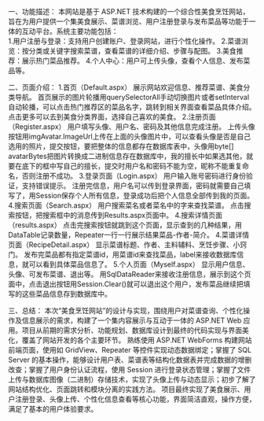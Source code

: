 一、功能描述：
本网站是基于 ASP.NET 技术构建的一个综合性美食烹饪网站，旨在为用户提供一个集美食展示、菜谱浏览、用户注册登录与发布菜品等功能于一体的互动平台。系统主要功能包括：\
1.用户注册与登录：支持用户创建账户、登录网站，进行个性化操作。
2.菜谱浏览：按分类或关键字搜索菜谱，查看菜谱的详细介绍、步骤与配图。
3.美食推荐：展示热门菜品推荐。
4.个人中心：用户可上传头像，查看个人信息、发布菜品等。

二、页面介绍：
1.首页（Default.aspx）
展示网站欢迎信息、推荐菜谱、美食分类导航。
首页展示的图片轮播用querySelectorAll手动切换图片或者setInterval自动轮播，可以点击热门推荐区的菜品名字，跳转到相关界面查看菜品具体介绍。
点击更多可以去到美食分类界面，选择自己喜欢的美食。
2.注册页面（Register.aspx）
用户填写头像、用户名、密码及其他信息完成注册。
上传头像按钮用imgAvatar.ImageUrl上传在上面的头像图片中，可以查看头像是否是自己选用的照片，提交按钮，要把整体的信息都存在数据库表中，头像用byte[] avatarBytes把图片转换成二进制信息存在数据库中，我的擅长中如果选其他，就要在底下的框中写自己的擅长，提交时用户名和密码不能为空，昵称不能重复命名，否则注册不成功。
3.登录页面（Login.aspx）
用户输入账号密码进行身份验证，支持错误提示。
注册完信息，用户名可以传到登录界面，密码就需要自己填写了，用Session保存个人所有信息，登录成功后把个人信息全部传到我的页面。
4.搜索页面（Search.aspx）
用户搜索菜名或者菜名中的字来查找菜谱。
点击搜索按钮，把搜索框中的消息传到Results.aspx页面中。
4.搜索详情页面（results.aspx）
点击完搜索按钮就跳到这个页面，显示查到的几种结果，用DataTable记录数量，Repeater一行一行展示结果菜品-作者-简介。
4.菜谱详情页面（RecipeDetail.aspx）
显示菜谱标题、作者、主料辅料、烹饪步骤、小窍门。
发布完菜品都有指定菜谱id，用菜谱id来查找菜品，label来接收数据库信息，就可以看到具体菜品信息了。
5.个人页面（Myself.aspx）
显示用户信息、头像、可发布菜谱、退出等。
用SqlDataReader来接收注册信息，展示到这个页面中，点击退出按钮用Session.Clear()就可以退出这个用户，发布菜品继续把填写的这些菜品信息存到数据库中。

三、总结：
本次“美食烹饪网站”的设计与实现，围绕用户对菜谱查询、个性化操作及信息展示的需求，构建了一个集内容展示与互动于一体的 ASP.NET Web 应用。项目从前期的需求分析、功能规划、数据库设计到最终的代码实现与界面美化，覆盖了网站开发的各个主要环节。
熟练使用 ASP.NET WebForms 构建网站前端页面，使用如 GridView、Repeater 等控件实现动态数据绑定；掌握了 SQL Server 的基本操作，能够设计用户表、菜谱表等结构化数据表并完成数据的增删改查；掌握了用户身份认证流程，使用 Session 进行登录状态管理；掌握了文件上传与数据库图像（二进制）存储技术，实现了头像上传与动态显示；初步了解了网站结构优化、页面跳转和模块分离的实践方法。
项目最终实现了美食展示、用户注册登录、头像上传、个性化信息查看等核心功能，界面简洁直观，操作方便，满足了基本的用户体验要求。
